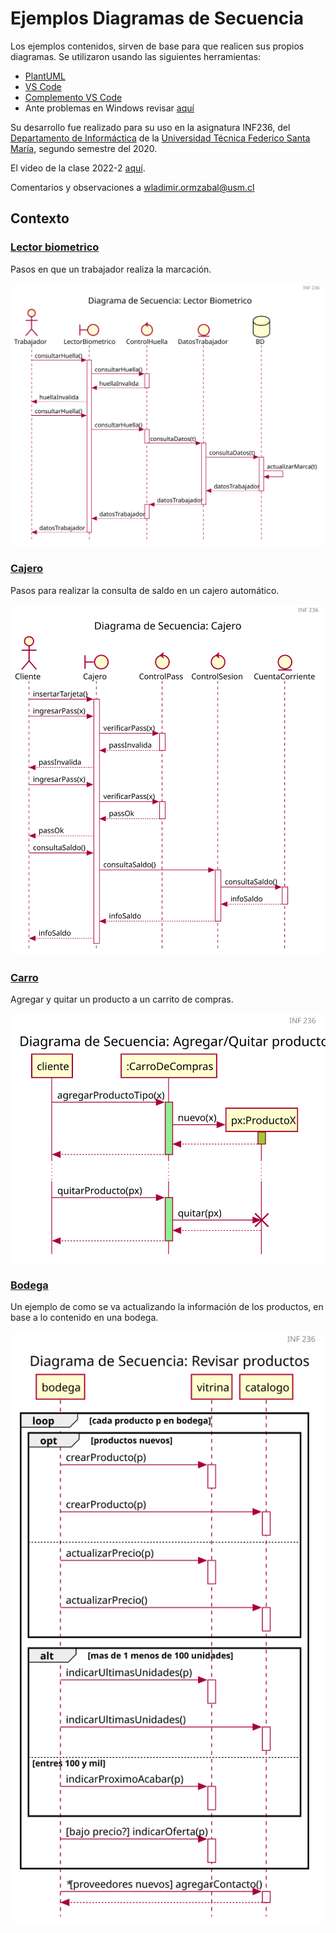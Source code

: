 # Ejemplos Diagramas de Secuencia

Los ejemplos contenidos, sirven de base para que realicen sus propios diagramas. Se utilizaron usando las siguientes herramientas:

* [PlantUML](https://plantuml.com/)
* [VS Code](https://code.visualstudio.com/)
* [Complemento VS Code](https://marketplace.visualstudio.com/items?itemName=Mebrahtom.plantumlpreviewer)
* Ante problemas en Windows revisar [aquí](https://stackoverflow.com/questions/53856294/plantuml-extension-for-visual-studio-code-on-windows-only-working-with-sequence)

Su desarrollo fue realizado para su uso en la asignatura INF236, del [Departamento de Informáctica](https://www.inf.utfsm.cl/) de la [Universidad Técnica Federico Santa María](https://www.usm.cl/), segundo semestre del 2020.

El video de la clase 2022-2 [aquí](https://youtu.be/5EzwZGzDufM).

Comentarios y observaciones a [wladimir.ormzabal@usm.cl](mailto:wladimir.ormazabal@usm.cl)

## Contexto

### [Lector biometrico](ejemplo-diagrama-secuencia-biometrico.puml)

Pasos en que un trabajador realiza la marcación.

![alt text](https://raw.githubusercontent.com/wormaza/EjemploDiagramaSecuencia/master/out/ejemplo-diagrama-secuencia-biometrico/Diagrama%20de%20Secuencia%20%20Lector%20Biometrico.svg)

### [Cajero](ejemplo-diagrama-secuencia-cajero.puml)

Pasos para realizar la consulta de saldo en un cajero automático.

![alt text](https://raw.githubusercontent.com/wormaza/EjemploDiagramaSecuencia/master/out/ejemplo-diagrama-secuencia-cajero/Diagrama%20de%20Secuencia%20%20Cajero.svg)

### [Carro](ejemplo-diagrama-secuencia-carro.puml)

Agregar y quitar un producto a un carrito de compras.

![alt text](https://raw.githubusercontent.com/wormaza/EjemploDiagramaSecuencia/master/out/ejemplo-diagrama-secuencia-carro/Diagrama%20de%20Secuencia%20%20Agregar%20Quitar%20producto.svg)

### [Bodega](ejemplo-diagrama-secuencia-bodega.puml)

Un ejemplo de como se va actualizando la información de los productos, en base a lo contenido en una bodega.

![alt text](https://raw.githubusercontent.com/wormaza/EjemploDiagramaSecuencia/master/out/ejemplo-diagrama-secuencia-bodega/Diagrama%20de%20Secuencia%20%20Revisar%20productos.svg)
